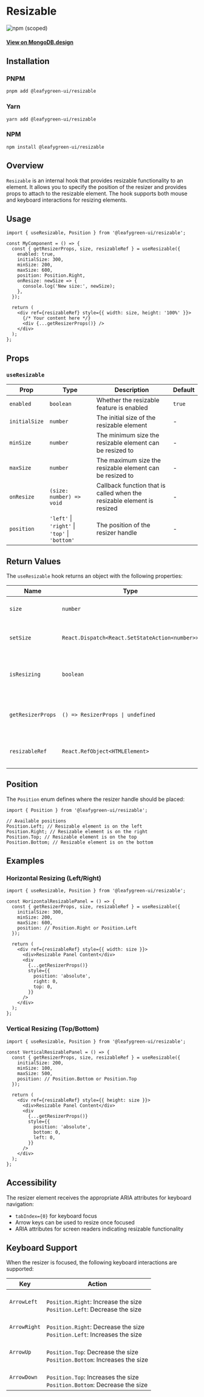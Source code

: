 # Resizable

![npm (scoped)](https://img.shields.io/npm/v/@leafygreen-ui/resizable.svg)

#### [View on MongoDB.design](https://www.mongodb.design/component/resizable/live-example/)

## Installation

### PNPM

```shell
pnpm add @leafygreen-ui/resizable
```

### Yarn

```shell
yarn add @leafygreen-ui/resizable
```

### NPM

```shell
npm install @leafygreen-ui/resizable
```

## Overview

`Resizable` is an internal hook that provides resizable functionality to an element. It allows you to specify the position of the resizer and provides props to attach to the resizable element. The hook supports both mouse and keyboard interactions for resizing elements.

## Usage

```tsx
import { useResizable, Position } from '@leafygreen-ui/resizable';

const MyComponent = () => {
  const { getResizerProps, size, resizableRef } = useResizable({
    enabled: true,
    initialSize: 300,
    minSize: 200,
    maxSize: 600,
    position: Position.Right,
    onResize: newSize => {
      console.log('New size:', newSize);
    },
  });

  return (
    <div ref={resizableRef} style={{ width: size, height: '100%' }}>
      {/* Your content here */}
      <div {...getResizerProps()} />
    </div>
  );
};
```

## Props

### `useResizable`

| Prop          | Type                                           | Description                                                            | Default |
| ------------- | ---------------------------------------------- | ---------------------------------------------------------------------- | ------- |
| `enabled`     | `boolean`                                      | Whether the resizable feature is enabled                               | `true`  |
| `initialSize` | `number`                                       | The initial size of the resizable element                              | -       |
| `minSize`     | `number`                                       | The minimum size the resizable element can be resized to               | -       |
| `maxSize`     | `number`                                       | The maximum size the resizable element can be resized to               | -       |
| `onResize`    | `(size: number) => void`                       | Callback function that is called when the resizable element is resized | -       |
| `position`    | `'left'` \| `'right'` \| `'top'` \| `'bottom'` | The position of the resizer handle                                     | -       |

## Return Values

The `useResizable` hook returns an object with the following properties:

| Name              | Type                                           | Description                                                       |
| ----------------- | ---------------------------------------------- | ----------------------------------------------------------------- |
| `size`            | `number`                                       | The current size of the resizable element                         |
| `setSize`         | `React.Dispatch<React.SetStateAction<number>>` | Function to programmatically set the size of the element          |
| `isResizing`      | `boolean`                                      | Indicates whether the element is currently being resized          |
| `getResizerProps` | `() => ResizerProps \| undefined`              | Function that returns props to be spread onto the resizer element |
| `resizableRef`    | `React.RefObject<HTMLElement>`                 | Ref object to be attached to the resizable element                |

## Position

The `Position` enum defines where the resizer handle should be placed:

```tsx
import { Position } from '@leafygreen-ui/resizable';

// Available positions
Position.Left; // Resizable element is on the left
Position.Right; // Resizable element is on the right
Position.Top; // Resizable element is on the top
Position.Bottom; // Resizable element is on the bottom
```

## Examples

### Horizontal Resizing (Left/Right)

```tsx
import { useResizable, Position } from '@leafygreen-ui/resizable';

const HorizontalResizablePanel = () => {
  const { getResizerProps, size, resizableRef } = useResizable({
    initialSize: 300,
    minSize: 200,
    maxSize: 600,
    position: // Position.Right or Position.Left
  });

  return (
    <div ref={resizableRef} style={{ width: size }}>
      <div>Resizable Panel Content</div>
      <div
        {...getResizerProps()}
        style={{
          position: 'absolute',
          right: 0,
          top: 0,
        }}
      />
    </div>
  );
};
```

### Vertical Resizing (Top/Bottom)

```tsx
import { useResizable, Position } from '@leafygreen-ui/resizable';

const VerticalResizablePanel = () => {
  const { getResizerProps, size, resizableRef } = useResizable({
    initialSize: 200,
    minSize: 100,
    maxSize: 500,
    position: // Position.Bottom or Position.Top
  });

  return (
    <div ref={resizableRef} style={{ height: size }}>
      <div>Resizable Panel Content</div>
      <div
        {...getResizerProps()}
        style={{
          position: 'absolute',
          bottom: 0,
          left: 0,
        }}
      />
    </div>
  );
};
```

## Accessibility

The resizer element receives the appropriate ARIA attributes for keyboard navigation:

- `tabIndex={0}` for keyboard focus
- Arrow keys can be used to resize once focused
- ARIA attributes for screen readers indicating resizable functionality

## Keyboard Support

When the resizer is focused, the following keyboard interactions are supported:

| Key          | Action                                                                            |
| ------------ | --------------------------------------------------------------------------------- |
| `ArrowLeft`  | <br> `Position.Right`: Increase the size <br> `Position.Left`: Decrease the size  |
| `ArrowRight` | <br> `Position.Right`: Decrease the size <br> `Position.Left`: Increases the size |
| `ArrowUp`    | <br> `Position.Top`: Decrease the size <br> `Position.Bottom`: Increases the size |
| `ArrowDown`  | <br> `Position.Top`: Increases the size <br> `Position.Bottom`: Decrease the size |
